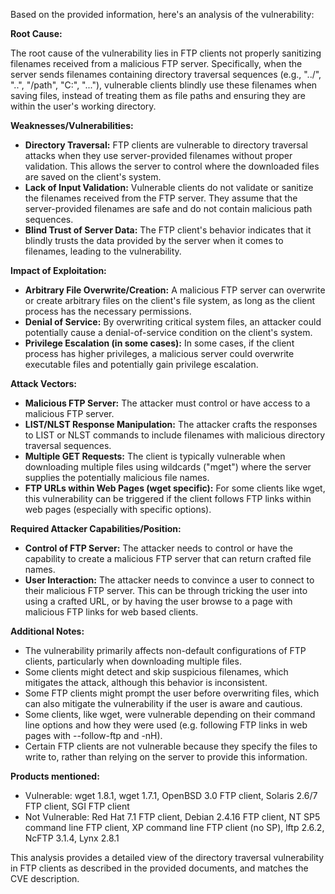 Based on the provided information, here's an analysis of the vulnerability:

**Root Cause:**

The root cause of the vulnerability lies in FTP clients not properly sanitizing filenames received from a malicious FTP server. Specifically, when the server sends filenames containing directory traversal sequences (e.g., "../", "..\", "/path", "C:", "..."), vulnerable clients blindly use these filenames when saving files, instead of treating them as file paths and ensuring they are within the user's working directory.

**Weaknesses/Vulnerabilities:**

- **Directory Traversal:** FTP clients are vulnerable to directory traversal attacks when they use server-provided filenames without proper validation. This allows the server to control where the downloaded files are saved on the client's system.
- **Lack of Input Validation:** Vulnerable clients do not validate or sanitize the filenames received from the FTP server. They assume that the server-provided filenames are safe and do not contain malicious path sequences.
- **Blind Trust of Server Data:** The FTP client's behavior indicates that it blindly trusts the data provided by the server when it comes to filenames, leading to the vulnerability.

**Impact of Exploitation:**

- **Arbitrary File Overwrite/Creation:** A malicious FTP server can overwrite or create arbitrary files on the client's file system, as long as the client process has the necessary permissions.
- **Denial of Service:** By overwriting critical system files, an attacker could potentially cause a denial-of-service condition on the client's system.
- **Privilege Escalation (in some cases):** In some cases, if the client process has higher privileges, a malicious server could overwrite executable files and potentially gain privilege escalation.

**Attack Vectors:**

- **Malicious FTP Server:** The attacker must control or have access to a malicious FTP server.
- **LIST/NLST Response Manipulation:** The attacker crafts the responses to LIST or NLST commands to include filenames with malicious directory traversal sequences.
- **Multiple GET Requests:** The client is typically vulnerable when downloading multiple files using wildcards ("mget") where the server supplies the potentially malicious file names.
- **FTP URLs within Web Pages (wget specific):** For some clients like wget, this vulnerability can be triggered if the client follows FTP links within web pages (especially with specific options).

**Required Attacker Capabilities/Position:**

- **Control of FTP Server:** The attacker needs to control or have the capability to create a malicious FTP server that can return crafted file names.
- **User Interaction:** The attacker needs to convince a user to connect to their malicious FTP server. This can be through tricking the user into using a crafted URL, or by having the user browse to a page with malicious FTP links for web based clients.

**Additional Notes:**

- The vulnerability primarily affects non-default configurations of FTP clients, particularly when downloading multiple files.
- Some clients might detect and skip suspicious filenames, which mitigates the attack, although this behavior is inconsistent.
- Some FTP clients might prompt the user before overwriting files, which can also mitigate the vulnerability if the user is aware and cautious.
- Some clients, like wget, were vulnerable depending on their command line options and how they were used (e.g.  following FTP links in web pages with --follow-ftp and -nH).
- Certain FTP clients are not vulnerable because they specify the files to write to, rather than relying on the server to provide this information.

**Products mentioned:**
- Vulnerable: wget 1.8.1, wget 1.7.1, OpenBSD 3.0 FTP client, Solaris 2.6/7 FTP client, SGI FTP client
- Not Vulnerable: Red Hat 7.1 FTP client, Debian 2.4.16 FTP client, NT SP5 command line FTP client, XP command line FTP client (no SP), lftp 2.6.2, NcFTP 3.1.4, Lynx 2.8.1

This analysis provides a detailed view of the directory traversal vulnerability in FTP clients as described in the provided documents, and matches the CVE description.